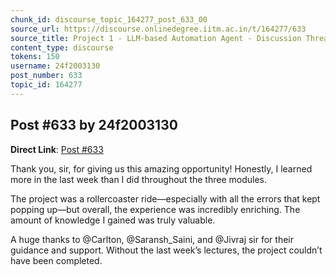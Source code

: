 ```yaml
---
chunk_id: discourse_topic_164277_post_633_00
source_url: https://discourse.onlinedegree.iitm.ac.in/t/164277/633
source_title: Project 1 - LLM-based Automation Agent - Discussion Thread [TDS Jan 2025]
content_type: discourse
tokens: 150
username: 24f2003130
post_number: 633
topic_id: 164277
---
```


## Post #633 by 24f2003130

**Direct Link**: [Post #633](https://discourse.onlinedegree.iitm.ac.in/t/164277/633)

Thank you, sir, for giving us this amazing opportunity! Honestly, I learned more in the last week than I did throughout the three modules.

The project was a rollercoaster ride—especially with all the errors that kept popping up—but overall, the experience was incredibly enriching. The amount of knowledge I gained was truly valuable.

A huge thanks to @Carlton, @Saransh_Saini, and @Jivraj sir for their guidance and support. Without the last week’s lectures, the project couldn’t have been completed.
